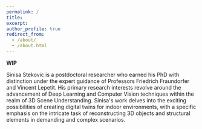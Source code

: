```yaml
---
permalink: /
title:
excerpt:
author_profile: true
redirect_from: 
  - /about/
  - /about.html
---
```


**WIP**

Sinisa Stekovic is a postdoctoral researcher who earned his PhD with distinction under the expert guidance of Professors Friedrich Fraundorfer and Vincent Lepetit. His primary research interests revolve around the advancement of Deep Learning and Computer Vision techniques within the realm of 3D Scene Understanding. Sinisa's work delves into the exciting possibilities of creating digital twins for indoor environments, with a specific emphasis on the intricate task of reconstructing 3D objects and structural elements in demanding and complex scenarios.
